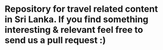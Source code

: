 # Repository for travel related content in Sri Lanka. If you find something interesting & relevant feel free to send us a pull request :) 

